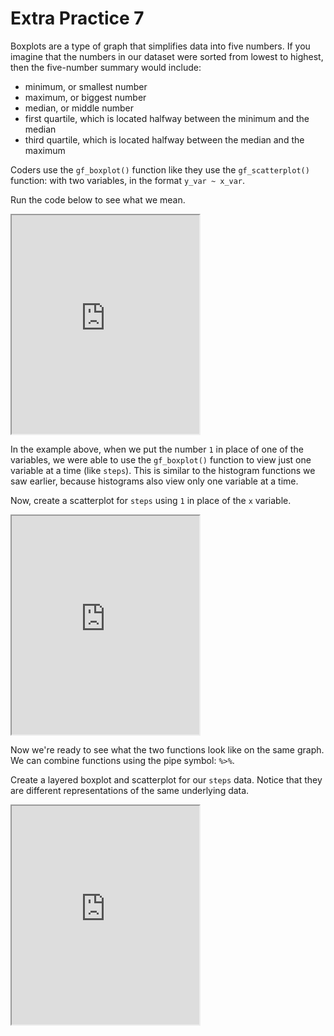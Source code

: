 # Extra Practice 7

Boxplots are a type of graph that simplifies data into five numbers. If you imagine that the numbers in our dataset were sorted from lowest to highest, then the five-number summary would include: 

* minimum, or smallest number
* maximum, or biggest number
* median, or middle number
* first quartile, which is located halfway between the minimum and the median
* third quartile, which is located halfway between the median and the maximum

Coders use the `gf_boxplot()` function like they use the `gf_scatterplot()` function: with two variables, in the format `y_var ~ x_var`. 

Run the code below to see what we mean.

<iframe data-type="datacamp" id="extra-7-1" height="350" src="https://uclatall.github.io/mtucker-coding-study/data-camp/dc-extra-7-1.html"></iframe>

In the example above, when we put the number `1` in place of one of the variables, we were able to use the `gf_boxplot()` function to view just one variable at a time (like `steps`). This is similar to the histogram functions we saw earlier, because histograms also view only one variable at a time. 

Now, create a scatterplot for `steps` using `1` in place of the `x` variable.

<iframe data-type="datacamp" id="extra-7-2" height="350" src="https://uclatall.github.io/mtucker-coding-study/data-camp/dc-extra-7-2.html"></iframe>

Now we're ready to see what the two functions look like on the same graph. We can combine functions using the pipe symbol: `%>%`. 

Create a layered boxplot and scatterplot for our `steps` data. Notice that they are different representations of the same underlying data.

<iframe data-type="datacamp" id="extra-7-3" height="350" src="https://uclatall.github.io/mtucker-coding-study/data-camp/dc-extra-7-3.html"></iframe>